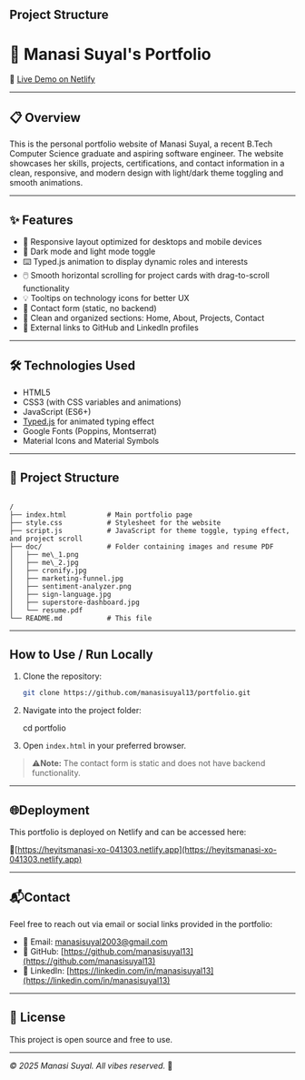 ## Project Structure

# 🌟 Manasi Suyal's Portfolio

🚀 [Live Demo on Netlify](https://heyitsmanasi-xo-041303.netlify.app)

---

## 📋 Overview

This is the personal portfolio website of Manasi Suyal, a recent B.Tech Computer Science graduate and aspiring software engineer. The website showcases her skills, projects, certifications, and contact information in a clean, responsive, and modern design with light/dark theme toggling and smooth animations.

---

## ✨ Features

- 📱 Responsive layout optimized for desktops and mobile devices  
- 🌙 Dark mode and light mode toggle  
- ⌨️ Typed.js animation to display dynamic roles and interests  
- 🖱️ Smooth horizontal scrolling for project cards with drag-to-scroll functionality  
- 💡 Tooltips on technology icons for better UX  
- 📩 Contact form (static, no backend)  
- 🧩 Clean and organized sections: Home, About, Projects, Contact  
- 🔗 External links to GitHub and LinkedIn profiles  

---

## 🛠️ Technologies Used

- HTML5  
- CSS3 (with CSS variables and animations)  
- JavaScript (ES6+)  
- [Typed.js](https://github.com/mattboldt/typed.js/) for animated typing effect  
- Google Fonts (Poppins, Montserrat)  
- Material Icons and Material Symbols  

---

## 📁 Project Structure

```

/
├── index.html          # Main portfolio page
├── style.css           # Stylesheet for the website
├── script.js           # JavaScript for theme toggle, typing effect, and project scroll
├── doc/                # Folder containing images and resume PDF
│   ├── me\_1.png
│   ├── me\_2.jpg
│   ├── cronify.jpg
│   ├── marketing-funnel.jpg
│   ├── sentiment-analyzer.png
│   ├── sign-language.jpg
│   ├── superstore-dashboard.jpg
│   └── resume.pdf
└── README.md           # This file

````

---

## How to Use / Run Locally

1. Clone the repository:  
   ```bash
   git clone https://github.com/manasisuyal13/portfolio.git

2. Navigate into the project folder:

   cd portfolio
3. Open `index.html` in your preferred browser.

> ⚠️**Note:** The contact form is static and does not have backend functionality.

---

## 🌐Deployment

This portfolio is deployed on Netlify and can be accessed here:

🔗[https://heyitsmanasi-xo-041303.netlify.app](https://heyitsmanasi-xo-041303.netlify.app)

---

## 📬Contact

Feel free to reach out via email or social links provided in the portfolio:

* 📧 Email: [manasisuyal2003@gmail.com](mailto:manasisuyal2003@gmail.com)
* 🐙 GitHub: [https://github.com/manasisuyal13](https://github.com/manasisuyal13)
* 🔗 LinkedIn: [https://linkedin.com/in/manasisuyal13](https://linkedin.com/in/manasisuyal13)

---

## 📜 License

This project is open source and free to use.

---

*© 2025 Manasi Suyal. All vibes reserved.* 🎀

```
```

